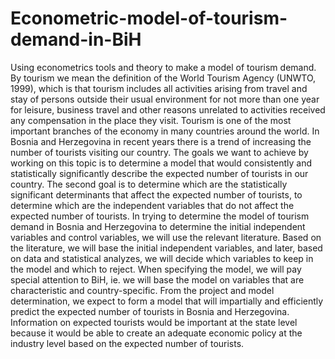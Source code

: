 # Econometric-model-of-tourism-demand-in-BiH
Using econometrics tools and theory to make a model of tourism  demand.
By tourism we mean the definition of the World Tourism Agency (UNWTO, 1999), which is that tourism includes all activities arising from travel and stay of persons outside their usual environment for not more than one year for leisure, business travel and other reasons unrelated to activities received any compensation in the place they visit. Tourism is one of the most important branches of the economy in many countries around the world.
In Bosnia and Herzegovina in recent years there is a trend of increasing the number of tourists visiting our country. The goals we want to achieve by working on this topic is to determine a model that would consistently and statistically significantly describe the expected number of tourists in our country.
The second goal is to determine which are the statistically significant determinants that affect the expected number of tourists, to determine which are the independent variables that do not affect the expected number of tourists. In trying to determine the model of tourism demand in Bosnia and Herzegovina to determine the initial independent variables and control variables, we will use the relevant literature.
Based on the literature, we will base the initial independent variables, and later, based on data and statistical analyzes, we will decide which variables to keep in the model and which to reject. When specifying the model, we will pay special attention to BiH, ie. we will base the model on variables that are characteristic and country-specific.
From the project and model determination, we expect to form a model that will impartially and efficiently predict the expected number of tourists in Bosnia and Herzegovina. Information on expected tourists would be important at the state level because it would be able to create an adequate economic policy at the industry level based on the expected number of tourists.
